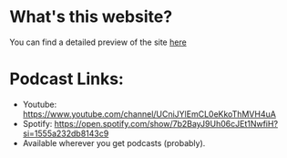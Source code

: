 # What's this website?
You can find a detailed preview of the site [here](https://i.kym-cdn.com/entries/icons/facebook/000/016/212/manning.jpg)

# Podcast Links:
- Youtube: https://www.youtube.com/channel/UCniJYlEmCL0eKkoThMVH4uA
- Spotify: https://open.spotify.com/show/7b2BayJ9Uh06cJEt1NwfiH?si=1555a232db8143c9
- Available wherever you get podcasts (probably).
